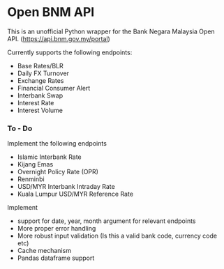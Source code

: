 # Open BNM API

This is an unofficial Python wrapper for the Bank Negara Malaysia Open API. (https://api.bnm.gov.my/portal)

Currently supports the following endpoints:
- Base Rates/BLR
- Daily FX Turnover
- Exchange Rates
- Financial Consumer Alert
- Interbank Swap
- Interest Rate
- Interest Volume

### To - Do

Implement the following endpoints
- Islamic Interbank Rate
- Kijang Emas
- Overnight Policy Rate (OPR)
- Renminbi
- USD/MYR Interbank Intraday Rate
- Kuala Lumpur USD/MYR Reference Rate

Implement 
- support for date, year, month argument for relevant endpoints
- More proper error handling
- More robust input validation (Is this a valid bank code, currency code etc)
- Cache mechanism 
- Pandas dataframe support

